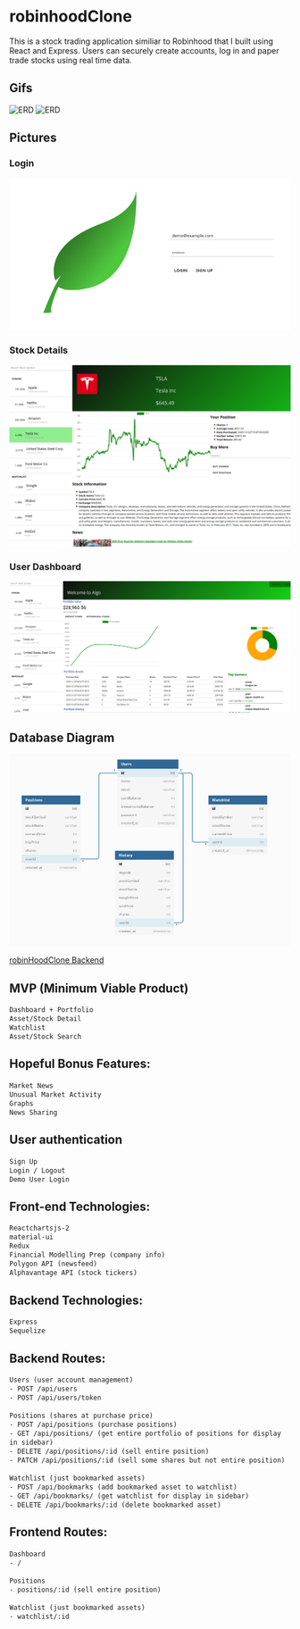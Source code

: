 # robinhoodClone

This is a stock trading application similiar to Robinhood that I built using React and Express.  Users can securely create accounts, log in and paper trade stocks using real time data.  

## Gifs

![ERD](./userdash.png)
![ERD](./stockpurchase.png)

## Pictures

### Login
![ERD](./login_screen.png)
### Stock Details
![ERD](./stock_detail.png)
### User Dashboard
![ERD](./user_dashboard.png)

## Database Diagram

![ERD](./databaseSchema/database_diagram.png)

[robinHoodClone Backend](https://github.com/johnegus/robinhoodCloneBackend)

## MVP (Minimum Viable Product)

    Dashboard + Portfolio
    Asset/Stock Detail
    Watchlist
    Asset/Stock Search

## Hopeful Bonus Features:

    Market News
    Unusual Market Activity
    Graphs
    News Sharing 

## User authentication

    Sign Up
    Login / Logout
    Demo User Login

## Front-end Technologies:

    Reactchartsjs-2
    material-ui
    Redux
    Financial Modelling Prep (company info)  
    Polygon API (newsfeed)
    Alphavantage API (stock tickers)

    
## Backend Technologies:

    Express
    Sequelize
    
## Backend Routes:
    
    Users (user account management)
    - POST /api/users
    - POST /api/users/token
    
    Positions (shares at purchase price)
    - POST /api/positions (purchase positions)
    - GET /api/positions/ (get entire portfolio of positions for display in sidebar)
    - DELETE /api/positions/:id (sell entire position)
    - PATCH /api/positions/:id (sell some shares but not entire position)
    
    Watchlist (just bookmarked assets)
    - POST /api/bookmarks (add bookmarked asset to watchlist)
    - GET /api/bookmarks/ (get watchlist for display in sidebar)
    - DELETE /api/bookmarks/:id (delete bookmarked asset)

## Frontend Routes:
    
    Dashboard 
    - /
    
    Positions 
    - positions/:id (sell entire position)
    
    Watchlist (just bookmarked assets)
    - watchlist/:id
    
    



